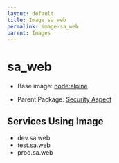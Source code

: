 ```yaml
---
layout: default
title: Image sa_web
permalink: image-sa_web
parent: Images
---
```

# sa_web

* Base image:  [node:alpine](image-node:alpine)

* Parent Package: [Security Aspect](package--edgemere-sa)


## Services Using Image
* dev.sa.web
* test.sa.web
* prod.sa.web

